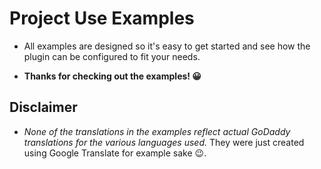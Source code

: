# Project Use Examples

- All examples are designed so it's easy to get started and see how the plugin can be configured to fit your needs.

- **Thanks for checking out the examples! 😀**

## Disclaimer

- *None of the translations in the examples reflect actual GoDaddy translations for the various languages used.* They were just created using Google Translate for example sake 😉.